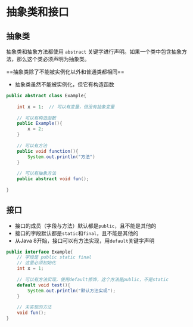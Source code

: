 # 抽象类和接口

## 抽象类

抽象类和抽象方法都使用 `abstract` 关键字进行声明。如果一个类中包含抽象方法，那么这个类必须声明为抽象类。

==抽象类除了不能被实例化以外和普通类都相同==

* 抽象类虽然不能被实例化，但它有构造函数

```java
public abstract class Example{
    
    int x = 1;	// 可以有变量，但没有抽象变量
    
    // 可以有构造函数
    public Example(){
        x = 2;
    }
    
    // 可以有方法
    public void function(){
        System.out.println("方法")
    }
    
    // 可以有抽象方法
    public abstract void fun();
    
}
```

## 接口

* 接口的成员（字段与方法）默认都是`public`，且不能是其他的
* 接口的字段默认都是`static`和`final`，且不能是其他的
* 从Java 8开始，接口可以有方法实现，用`default`关键字声明

```java
public interface Example{
    // 字段是 public static final
    // 这里必须初始化
    int x = 1;
    
    // 可以有方法实现，使用default修饰，这个方法是public，不是static
    default void test(){
        System.out.println("默认方法实现");
    }
    
    // 未实现的方法
    void fun();
}
```

